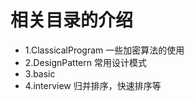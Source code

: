 # 相关目录的介绍

- 1.ClassicalProgram 一些加密算法的使用
- 2.DesignPattern 常用设计模式
- 3.basic
- 4.interview 归并排序，快速排序等


